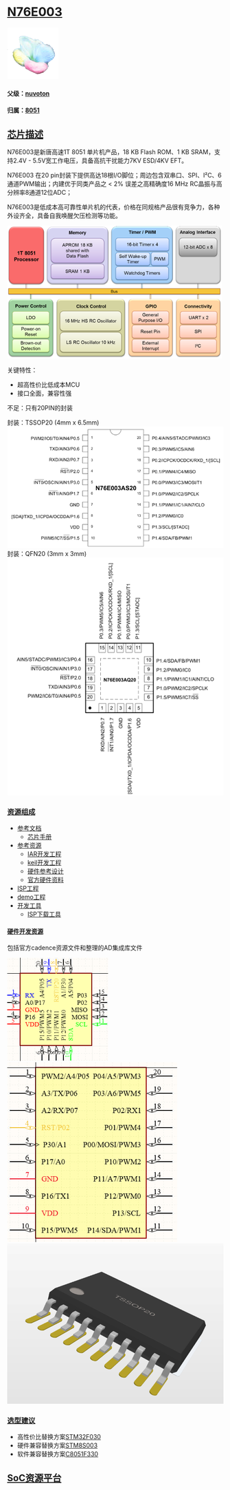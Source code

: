 ﻿# [N76E003](https://github.com/sochub/N76E003)

[![sites](SoC/SoC.png)](http://www.qitas.cn)

#### 父级：[nuvoton](https://github.com/sochub/nuvoton)

#### 归属：[8051](https://github.com/sochub/8051)

## [芯片描述](https://github.com/sochub/N76E003/wiki)

N76E003是新唐高速1T 8051 单片机产品，18 KB Flash ROM、1 KB SRAM，支持2.4V - 5.5V宽工作电压，具备高抗干扰能力7KV ESD/4KV EFT。

N76E003 在20 pin封装下提供高达18根I/O脚位；周边包含双串口、SPI、I²C、6通道PWM输出；内建优于同类产品之 < 2% 误差之高精确度16 MHz RC晶振与高分辨率8通道12位ADC；

N76E003是低成本高可靠性单片机的代表，价格在同规格产品很有竞争力，各种外设齐全，具备自我唤醒欠压检测等功能。

[![sites](SoC/N76E003.png)](http://www.nuvoton.com.cn/hq/products/microcontrollers/8bit-8051-mcus/low-pin-count-8051-series/n76e003/?__locale=zh)

关键特性：

* 超高性价比低成本MCU
* 接口全面，兼容性强

不足：只有20PIN的封装

封装：TSSOP20 (4mm x 6.5mm) 
[![sites](docs/TSSOP20.png)](http://www.qitas.cn)
封装：QFN20 (3mm x 3mm)
[![sites](docs/QFN20.png)](http://www.qitas.cn)

### [资源组成](https://github.com/sochub/N76E003)

* [参考文档](docs/)
	* [芯片手册](docs/)
* [参考资源](src/)
	* [IAR开发工程](src/)
	* [keil开发工程](src/)
	* [硬件参考设计](src/hardware)
	* [官方硬件资料](http://www.nuvoton.com.cn/hq/support/tool-and-software/development-tool-hardware/development-kit/?__locale=zh)
* [ISP工程](ISP/)
* [demo工程](demo/)
* [开发工具](tools/)
	* [ISP下载工具](tools/)

#### [硬件开发资源](https://github.com/sochub/N76E003)

包括官方cadence资源文件和整理的AD集成库文件

[![sites](src/AD/N76E003AQ.png)](http://www.qitas.cn)
[![sites](src/AD/N76E003-SCH.png)](http://www.qitas.cn)
[![sites](src/AD/N76E003-PCB.png)](http://www.qitas.cn)

### [选型建议](https://github.com/sochub/N76E003)

* 高性价比替换方案[STM32F030](https://github.com/sochub/STM32F030)
* 硬件兼容替换方案[STM8S003](https://github.com/sochub/STM8S003)
* 软件兼容替换方案[C8051F330](https://github.com/sochub/C8051F330)

##  [SoC资源平台](http://www.qitas.cn)

